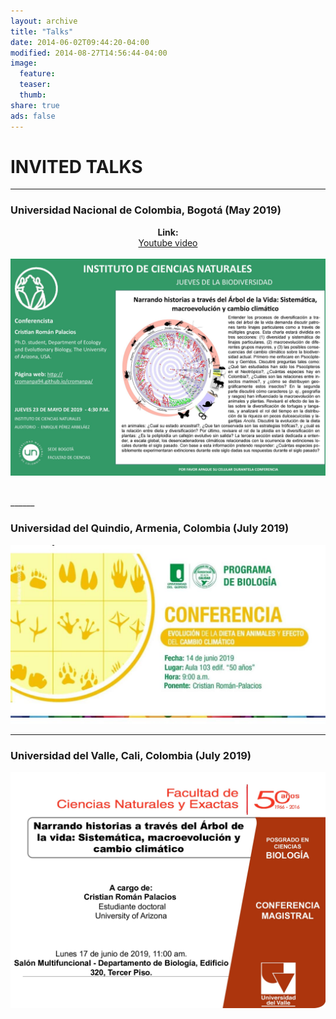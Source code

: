 ```yaml
---
layout: archive
title: "Talks"
date: 2014-06-02T09:44:20-04:00
modified: 2014-08-27T14:56:44-04:00
image:
  feature:
  teaser:
  thumb:
share: true
ads: false
---
```



# INVITED TALKS
______

### Universidad Nacional de Colombia, Bogotá (May 2019)

<p align="center">
  <b>Link:</b><br>
  <a href="https://www.youtube.com/watch?v=lwHcw65gxI0">Youtube video</a>
  <br><br>
  <img src="ICN_Talk_2019.jpg">
</p>
<br>
______

### Universidad del Quindio, Armenia, Colombia (July 2019)

<p align="center">

  <img src="UQ_Talk_2019.JPG">
</p>

______

### Universidad del Valle, Cali, Colombia (July 2019)

<p align="center">

  <img src="UV_Talk_2019.jpg">
</p>
